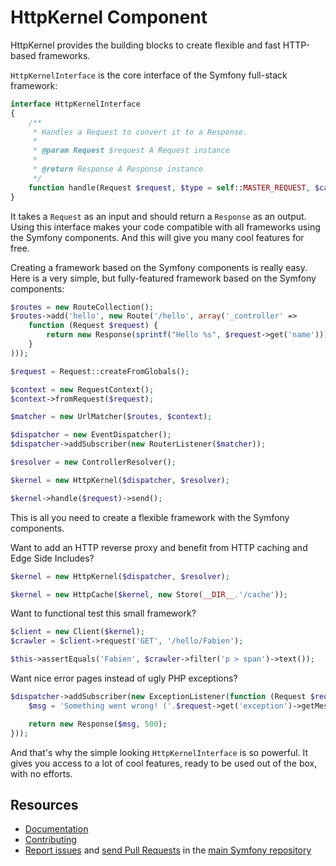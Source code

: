 HttpKernel Component
====================

HttpKernel provides the building blocks to create flexible and fast HTTP-based
frameworks.

``HttpKernelInterface`` is the core interface of the Symfony full-stack
framework:

```php
interface HttpKernelInterface
{
    /**
     * Handles a Request to convert it to a Response.
     *
     * @param Request $request A Request instance
     *
     * @return Response A Response instance
     */
    function handle(Request $request, $type = self::MASTER_REQUEST, $catch = true);
}
```

It takes a ``Request`` as an input and should return a ``Response`` as an
output. Using this interface makes your code compatible with all frameworks
using the Symfony components. And this will give you many cool features for
free.

Creating a framework based on the Symfony components is really easy. Here is
a very simple, but fully-featured framework based on the Symfony components:

```php
$routes = new RouteCollection();
$routes->add('hello', new Route('/hello', array('_controller' =>
    function (Request $request) {
        return new Response(sprintf("Hello %s", $request->get('name')));
    }
)));

$request = Request::createFromGlobals();

$context = new RequestContext();
$context->fromRequest($request);

$matcher = new UrlMatcher($routes, $context);

$dispatcher = new EventDispatcher();
$dispatcher->addSubscriber(new RouterListener($matcher));

$resolver = new ControllerResolver();

$kernel = new HttpKernel($dispatcher, $resolver);

$kernel->handle($request)->send();
```

This is all you need to create a flexible framework with the Symfony
components.

Want to add an HTTP reverse proxy and benefit from HTTP caching and Edge Side
Includes?

```php
$kernel = new HttpKernel($dispatcher, $resolver);

$kernel = new HttpCache($kernel, new Store(__DIR__.'/cache'));
```

Want to functional test this small framework?

```php
$client = new Client($kernel);
$crawler = $client->request('GET', '/hello/Fabien');

$this->assertEquals('Fabien', $crawler->filter('p > span')->text());
```

Want nice error pages instead of ugly PHP exceptions?

```php
$dispatcher->addSubscriber(new ExceptionListener(function (Request $request) {
    $msg = 'Something went wrong! ('.$request->get('exception')->getMessage().')';

    return new Response($msg, 500);
}));
```

And that's why the simple looking ``HttpKernelInterface`` is so powerful. It
gives you access to a lot of cool features, ready to be used out of the box,
with no efforts.

Resources
---------

  * [Documentation](https://symfony.com/doc/current/components/http_kernel/index.html)
  * [Contributing](https://symfony.com/doc/current/contributing/index.html)
  * [Report issues](https://github.com/symfony/symfony/issues) and
    [send Pull Requests](https://github.com/symfony/symfony/pulls)
    in the [main Symfony repository](https://github.com/symfony/symfony)
